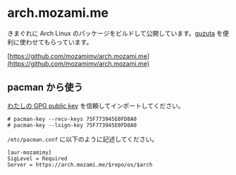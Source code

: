 # arch.mozami.me

きまぐれに Arch Linux のパッケージをビルドして公開しています。[guzuta](https://github.com/eagletmt/guzuta) を便利に使わせてもらっています。

[https://github.com/mozamimy/arch.mozami.me](https://github.com/mozamimy/arch.mozami.me)

## pacman から使う

[わたしの GPG public key](/gpg.html) を信頼してインポートしてください。

```
# pacman-key --recv-keys 75F773945E0FD8A0
# pacman-key --lsign-key 75F773945E0FD8A0 
```

`/etc/pacman.conf` に以下のように記述してください。

```
[aur-mozamimy]
SigLevel = Required
Server = https://arch.mozami.me/$repo/os/$arch
```

